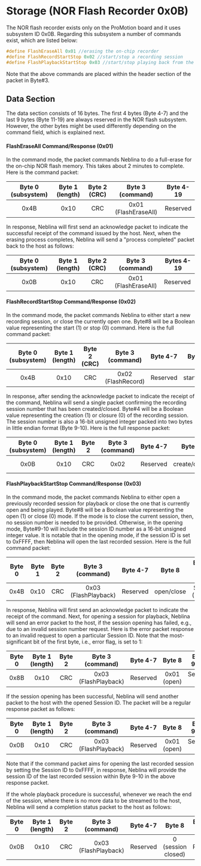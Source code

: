 # Storage (NOR Flash Recorder 0x0B)

The NOR flash recorder exists only on the ProMotion board and it uses subsystem ID 0x0B. Regarding this subsystem a number of commands exist, which are listed below:

```c 
#define FlashEraseAll 0x01 //erasing the on-chip recorder
#define FlashRecordStartStop 0x02 //start/stop a recording session
#define FlashPlaybackStartStop 0x03 //start/stop playing back from the recorder
```

Note that the above commands are placed within the header section of the packet in Byte#3.

## Data Section
The data section consists of 16 bytes. The first 4 bytes (Byte 4-7) and the last 9 bytes (Byte 11-19) are always reserved in the NOR flash subsystem. However, the other bytes might be used differently depending on the command field, which is explained next.

#### FlashEraseAll Command/Response (0x01)
In the command mode, the packet commands Neblina to do a full-erase for the on-chip NOR flash memory. This takes about 2 minutes to complete. Here is the command packet:

| Byte 0 (subsystem) | Byte 1 (length) | Byte 2 (CRC) |  Byte 3 (command)  |Byte 4-19|
|:------------------:|:---------------:|:------------:|:------------------:|:-------:|
|        0x4B        |       0x10      |      CRC     |0x01 (FlashEraseAll)|Reserved |

In response, Neblina will first send an acknowledge packet to indicate the successful receipt of the command issued by the host. Next, when the erasing process completes, Neblina will send a "process completed" packet back to the host as follows:

| Byte 0 (subsystem) | Byte 1 (length) | Byte 2 (CRC) |  Byte 3 (command)  | Bytes 4-19 |
|:------------------:|:---------------:|:------------:|:------------------:|------------|
|        0x0B        |       0x10      |      CRC     |0x01 (FlashEraseAll)|  Reserved  |


#### FlashRecordStartStop Command/Response (0x02)
In the command mode, the packet commands Neblina to either start a new recording session, or close the currently open one. Byte#8 will be a Boolean value representing the start (1) or stop (0) command. Here is the full command packet:

| Byte 0 (subsystem) | Byte 1 (length) | Byte 2 (CRC) | Byte 3 (command) |Byte 4-7|  Byte 8  | Bytes 9-19 |
|:------------------:|:---------------:|:------------:|:----------------:|:------:|:--------:|------------|
|        0x4B        |       0x10      |      CRC     |0x02 (FlashRecord)|Reserved|start/stop|  Reserved  |

In response, after sending the acknowledge packet to indicate the receipt of the command, Neblina will send a single packet confirming the recording session number that has been created/closed. Byte#4 will be a Boolean value representing the creation (1) or closure (0) of the recording session. The session number is also a 16-bit unsigned integer packed into two bytes in little endian format (Byte 9-10). Here is the full response packet:

|Byte 0 (subsystem)|Byte 1 (length)|Byte 2|Byte 3 (command)| Byte 4-7 |   Byte 8   |Byte 9-10 |Bytes 11-19|
|:----------------:|:-------------:|:----:|:--------------:|:--------:|:----------:|:--------:|:---------:|
|       0x0B       |      0x10     | CRC  |      0x02      | Reserved |create/close|Session ID|  Reserved |

#### FlashPlaybackStartStop Command/Response (0x03)
In the command mode, the packet commands Neblina to either open a previously recorded session for playback or close the one that is currently open and being played. Byte#8 will be a Boolean value representing the open (1) or close (0) mode. If the mode is to close the current session, then, no session number is needed to be provided. Otherwise, in the opening mode, Byte#9-10 will include the session ID number as a 16-bit unsigned integer value. It is notable that in the opening mode, if the session ID is set to 0xFFFF, then Neblina will open the last recorded session. Here is the full command packet:

| Byte 0 | Byte 1 |Byte 2|  Byte 3 (command)  |Byte 4-7|  Byte 8  |Byte 9-10 (open mode)|Bytes 11-19|
|:------:|:------:|:----:|:------------------:|:------:|:--------:|:-------------------:|:---------:|
|  0x4B  |  0x10  | CRC  |0x03 (FlashPlayback)|Reserved|open/close|Session ID (Byte#8=1)| Reserved  |

In response, Neblina will first send an acknowledge packet to indicate the receipt of the command. Next, for opening a session for playback, Neblina will send an error packet to the host, if the session opening has failed, e.g., due to an invalid session number request. Here is the error packet response to an invalid request to open a particular Session ID. Note that the most-significant bit of the first byte, i.e., error flag, is set to 1:

| Byte 0 | Byte 1 (length) |Byte 2|  Byte 3 (command)  |Byte 4-7|   Byte 8  |Byte 9-10 |Bytes 11-19|
|:------:|:---------------:|:----:|:------------------:|:------:|:---------:|:--------:|:---------:|
|  0x8B  |       0x10      | CRC  |0x03 (FlashPlayback)|Reserved|0x01 (open)|Session ID| Reserved  |

If the session opening has been successful, Neblina will send another packet to the host with the opened Session ID. The packet will be a regular response packet as follows:

| Byte 0 | Byte 1 (length) |Byte 2|  Byte 3 (command)  |Byte 4-7|   Byte 8  |Byte 9-10 |Bytes 11-19|
|:------:|:---------------:|:----:|:------------------:|:------:|:---------:|:--------:|:---------:|
|  0x0B  |       0x10      | CRC  |0x03 (FlashPlayback)|Reserved|0x01 (open)|Session ID| Reserved  |

Note that if the command packet aims for opening the last recorded session by setting the Session ID to 0xFFFF, in response, Neblina will provide the session ID of the last recorded session within Byte 9-10 in the above response packet.

If the whole playback procedure is successful, whenever we reach the end of the session, where there is no more data to be streamed to the host, Neblina will send a completion status packet to the host as follows:

| Byte 0 | Byte 1 (length) |Byte 2|  Byte 3 (command)  |Byte 4-7|      Byte 8      | Bytes 9-19 |
|:------:|:---------------:|:----:|:------------------:|:------:|:----------------:|:----------:|
|  0x0B  |       0x10      | CRC  |0x03 (FlashPlayback)|Reserved|0 (session closed)|  Reserved  |
